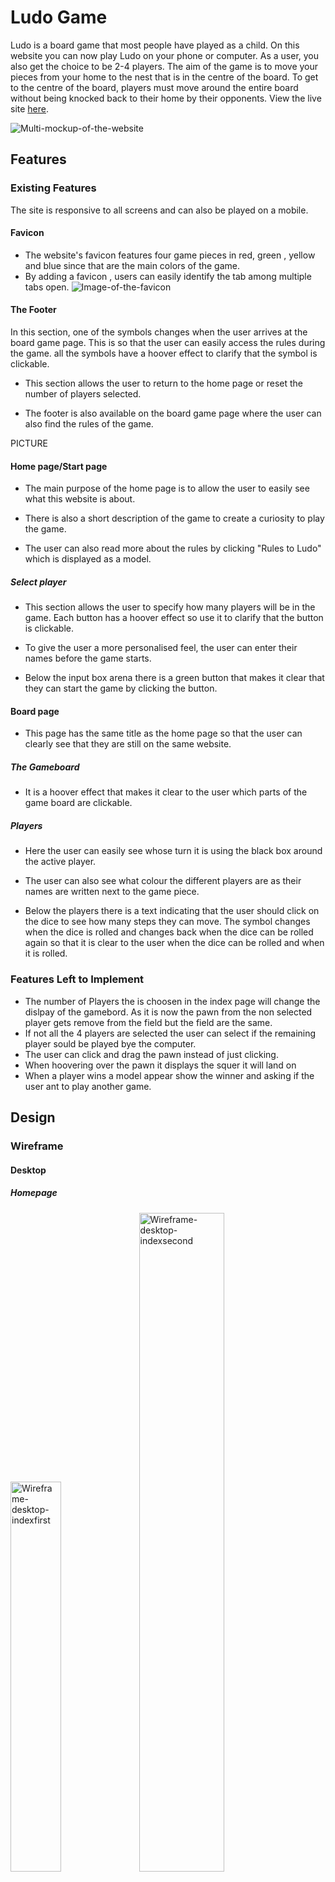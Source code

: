 # Ludo Game
Ludo is a board game that most people have played as a child. On this website you can now play Ludo on your phone or computer. As a user, you also get the choice to be 2-4 players. The aim of the game is to move your pieces from your home to the nest that is in the centre of the board. To get to the centre of the board, players must move around the entire board without being knocked back to their home by their opponents. View the live site [here](https://ko11e.github.io/Ludo-Game/).

![Multi-mockup-of-the-website](assets/readme/mulit-mockup-ludo-readme.webp)

## Features 
### Existing Features
The site is responsive to all screens and can also be played on a mobile.
#### Favicon
- The website's favicon features four game pieces in red, green , yellow and blue since that are the main colors of the game.
- By adding a favicon , users can easily identify the tab among multiple tabs open.
![Image-of-the-favicon](assets/readme/favicon.png)

#### The Footer
In this section, one of the symbols changes when the user arrives at the board game page. This is so that the user can easily access the rules during the game. all the symbols have a hoover effect to clarify that the symbol is clickable.
- This section allows the user to return to the home page or reset the number of players selected. 

- The footer is also available on the board game page where the user can also find the rules of the game.

PICTURE
#### Home page/Start page
- The main purpose of the home page is to allow the user to easily see what this website is about. 

- There is also a short description of the game to create a curiosity to play the game.

- The user can also read more about the rules by clicking "Rules to Ludo" which is displayed as a model.

##### Select player
- This section allows the user to specify how many players will be in the game. Each button has a hoover effect so use it to clarify that the button is clickable.

- To give the user a more personalised feel, the user can enter their names before the game starts. 

- Below the input box arena there is a green button that makes it clear that they can start the game by clicking the button.

#### Board page
- This page has the same title as the home page so that the user can clearly see that they are still on the same website.
##### The Gameboard
- It is a hoover effect that makes it clear to the user which parts of the game board are clickable.

##### Players
- Here the user can easily see whose turn it is using the black box around the active player. 

- The user can also see what colour the different players are as their names are written next to the game piece.

- Below the players there is a text indicating that the user should click on the dice to see how many steps they can move. The symbol changes when the dice is rolled and changes back when the dice can be rolled again so that it is clear to the user when the dice can be rolled and when it is rolled.

 

### Features Left to Implement
- The number of Players the is choosen in the index page will change the dislpay of the gamebord. As it is now the pawn from the non selected player gets remove from the field but the field are the same.
- If not all the 4 players are selected the user can select if the remaining player sould be played bye the computer.
- The user can click and drag the pawn instead of just clicking.
- When hoovering over the pawn it displays the squer it will land on
- When a player wins a model appear show the winner and asking if the user ant to play another game.

## Design
### Wireframe
#### Desktop
##### Homepage
<p>
<img src="assets/readme/Wireframe-desktop-start1.png" title="Wireframe-desktop-indexfirst" width= 40%>
<img src="assets/readme/Wireframe-desktop-start2.png" title="Wireframe-desktop-indexsecond" width= 52% >
</p>

##### Boardgame page
![wireframe-desktop-boardgame](assets/readme/Wireframe-desktop-board.png)

#### Mobile
##### Homepage
<p>
<img src="assets/readme/Wireframe-mobil-start1.png" title="Wireframe-mobile-indexfirst" width= 46%>
<img src="assets/readme/Wireframe-mobil-start2.png" title="Wireframe-mobile-indexsecond" width= 44% >
</p>

##### Boardgame page
![wireframe-mobile-boardgame](assets/readme/Wireframe-mobil-board.png)

### Color/Images
 The background on the home page is chosen so that the user can easily see what the game is. It is also designed to be clean, inviting and engaging.

Since Ludo is a classic game and is known for the distinctive colours red green yellow and blue. I have made the choice not to have other colours. However, I have designed the game pieces so that they are clear even for users who are colour blind. In the picture below you can see their different designs.
![Pawns design](assets/readme/Pawns.png)

## Technologies

- **HTML** <br>
 The structure of the Website was developed using HTML as the main language.
- **CSS** <br>
The website's styling was achieved through the use  CSS, which is located in an external file.
- **Javascript** <br>
The website was made interactive by using Javascript. 
- **Gitpod** <br>
The website was created by using Gitpod.
- **GitHub** <br>
The source code is hosted on GitHub and deployed using Git Pages.
- **Git** <br>
During the development of the website, Git was utilized to commit and push code.
- **Font Awesome** <br>
Icons from https://fontawesome.com/ are used as Home, restart and rulse icons in the footer.
- **Tinyjpg** <br>
Used https://tinyjpg.com/ to compress the size of the images.
- **[Favicon.io](https://favicon.io/favicon-converter/)** <br>
Favicon files were made at favicon.io
- **[balsamiq](https://balsamiq.com/wireframes/desktop/#)** <br>
Used balsamiq to create the wireframes.
- **[Photopea:](https://www.photopea.com/)** 
This was used creat the favicon and the pawns for the game.

## Testing
### Manual Test
In this section, the tests that have occurred will be explained. The first part explains what is expected to occur and how the test has been performed. The other part describes what happens under the test. 
#### Start page
##### Select the number of players
The start page of the game allows the user to choose the number of players, whether it's two, three, or four. Once the number of players is selected, the buttons should disappear and the corresponding number of input text-boxes should appear. Additionally, a new button should appear that signals the start of the game. This was tested by clicking on the three different buttons and seeing the response.
###### What occur
The website functioned as intended and did not display any error messages.

##### Name entered
When entering the name in the input text-boxes and clicking on "Start the game" the names should follow with to the boargame page. If a name isn't entered Player and the number of the player are entered as default. It was tested for two, three, and four players where all boxes were entered, where some and no boxes were filled.
###### What occur
The website functioned as intended and did not display any error messages. However, if the user enters a space that will be the entered name.

##### Game Rules
Testing the performers on the model that should appear when you click on "Rules for Ludo". When the user clicks on the button "Rules to Ludo" a model appears in the middle of the screen. This has been tested at different times both when buttons for the number of players are displayed and when the input boxes are displayed. 
###### What occur
The website functioned as intended and did not display any error messages.

#### Footer
The Font Awesome icons in the footer were tested to ensure that they each open the home/start page and have a hover effect with a black border around the icon. This has been tested at different times both when buttons for the number of players are displayed and when the input boxes are displayed. 
###### What occur
As expected, each item goes back to the home page when clicked, and the correct hover border appears when the user hovers over the icon.

#### Boardgame page
##### Rolling dice
To roll the die the user/users click on the dice icon that is placed under the text "Roll dice". When clicking on the dice a new dice will appear that chooses the number of steps the pawn can move. After a pawn has been selected and moved the dice will display the same icon as in the beginning. The dice should not change before a pawn has been selected except in the first round. This has been tested by clicking on the dice symbol at the beginning of the user's turn and after the die display the number of movements for the pawn.

##### Rolling dice in the first round
In the first round, all players have the opportunity to roll the die three times to get a one or a six. When the dice are rolled the numbers are displayed for 1.5 seconds and then change back to the icon that was in the beginning.

###### What occur
For both functions, the website functioned as expected and did not display any error message.

##### Movement on the first round
In the first round, all players have the opportunity to roll the die three times to get a one or a six. If a player receives a one or a six on the first or the second roll their turn is over and the next player will start their turn. When a player gets one or a six the code automatically moves the pawn with the number 1 the number shown on the die. The performance of this function has been tested with two, three, and four players.
###### What occur
The website functioned as intended and did not display any error messages or crashed.

##### Movement after the first round and a correct movement
After the die has been rolled the user can select the pawn that it what to move by clicking on the pawn on the board. When a pawn is selected the pawn will move the number of squares that are displayed on the die. The user should not be able to select its opponent's pawn. To test this performance a pawn on the field that is their own has been selected and tried to select the opponent's pawn as well.
###### What occur
The website functioned as intended and the selected pawn moved the number that was displayed on the die. When an opponent pawn was selected nothing happened which was expected. The website did not display any error messages or crashed.

##### Movement when a pawn is at home is selected
If the dice does show a one or a six the user is not able to move a pawn that is at the home. If a pawn is selected an alert message appears saying that the user is not able to select this pawn or any pawn that is in the home and is referred to select a pawn on the field. This alert message will appear every time you select a pawn in the home if you have pawns on the field. This was tested by repeatedly clicking on a pawn that was in the home even though a pawn was on the field. 
###### What occur
As expected the alert message appeared every time until the pawn on the field was selected. The website did not display any error messages or crashed.

##### Movement when all pawns are at the Homebase
If the dice doesn't show a one or a six the user is not able to move a pawn that is at the home. If all the pawns are at the home base the user needs to click one of the pawns and an alert message appears saying that this is the end of their turn because they are not able to move any of their pawns. After the user has clicked ok the turn is ended and the next player can roll the dice. This was tested by clicking on the pawns in the home base and on the opponent's pawns. When the user clicks on the opponent's pawn no alert message should appear.
###### What occur
The website functioned as intended and did not display any error messages.
![Image of an alert message](assets/readme/Screenshot-alert1.png)

##### Push an opponent pawn
When a user's pawn lands on the square that is already occupied by the opponent pawn is sent back to the opponent pawn to their home base. To test this several test games have been made with two, three, and four players. When a pawn is pushed it should appear on its homebaseplate as in the picture below.
###### What occur
The website functioned as intended and did not display any error messages.

##### Activplayer marker
On the website is a marker indicating what player has its turn. Every time a player's turn ends the marker is moved to the next player. At the end of the last player's turn, the marker is moved back to the first player. The performances of this have been tested by playing test games with two, three, and four players.
###### What occur
The website functioned as intended and did not display any error messages.

##### Pawn enters nest (Center of the board)
When a pawn enters the center of the field/nest the pawn disappears from the field. In the code, the pawn is also deleted from the pawns list and one is added til the value nests in the list. The performances of this have been tested by playing test games with two, three, and four players. Under the test games, the console logs the value of the nest and the pawnslist.
###### What occur
The website functioned as intended and did not display any error messages.
![Image of a pawn push another pawn](assets/readme/push-a-pawn-screenshot.webp)

##### Winner
when a user enters all its pawns into the center of the board an alert message appears saying that they are the winner of the game and a trophy icon appears next to the winner. After a user has won the rest of the players have one more turn. If it's not the last player that wins, this is a bug that has not been fixed. To test this test games have been played to see this function.
###### What occur
The website functioned as intended and did not display any error messages.

##### Footer
The Font Awesome icons in the footer were tested to ensure that they open the home/start page or display the rules for 
Ludo as a model. The icon also has a hover effect with a black border around the icon. This has been tested at different times as in the beginning, the end, and the middle of the game. The home icon should return the user to the index.html and this will end the game. The clipboard displays the rules 
###### What occur
As expected, each item goes back to the home page when clicked, and the correct hover border appears when the user hovers over the icon.

### Accessibility
[Wave Accessibility](https://wave.webaim.org/) tool was used throughout development and for final testing of the deployed website to check for any aid accessibility testing.

Testing was focused to ensure the following criteria were met:

- All forms have associated labels or aria-labels so that this is read out on a screen reader to users who tab to form inputs
- Color contrasts meet a minimum ratio as specified in [WCAG 2.1 Contrast Guidelines](https://www.w3.org/WAI/WCAG21/Understanding/contrast-minimum.html)
- Heading levels are not missed or skipped to ensure the importance of content is relayed correctly to the end user
- All content is contained within landmarks to ensure ease of use for assistive technology, allowing the user to navigate by page regions
- All not textual content had alternative text or titles so descriptions are read out to screen readers
- HTML page lang attribute has been set
- Aria properties have been implemented correctly
- WCAG 2.1 Coding best practices being followed

### Validator Testing 
#### HTML 
No errors were returned when passing through the official W3C validator, se result below.
- Home/Start page 
  ![Resulte W3C validation home page](assets/readme/Validation-W3C-homepage.png)
- Boardgame page 
  ![Resualte W3C validation boardgame page](assets/readme/Validation-W3C-boardgame.png)
  
#### CSS <br>
No errors were found when passing through the official [(Jigsaw) validator]
  - CSS style file result 
  ![CCS-test](assets/readme/CSStest.png)

#### [JSHint Validation](https://jshint.com/) 
##### script.js
  ![Result-for-script](assets/readme/Validation-JSHint-script.webp)
  
##### script_board.js
  ![Result-for-script_board](assets/readme/Validation-JSHint-board.webp)

### Lighthouse testing
#### Starting page
##### Desktop
![Lighthousetest desktop startpage](assets/readme/lighthouse-start-desktop.png)
##### Mobile
![Lighthousetest mobile startpage](assets/readme/Lighthouse-start-mobile.png)
#### Boardgame page
##### Desktop
![Lighthousetest desktop boardgamepage](assets/readme/lighthouse-board-desktop.png)
##### Mobile
![Lighthousetest mobile boardgamepage](assets/readme/lighthouse-board-mobile.png)

### Fixed Bugs
- when rolling a 6 the second roll wantn´t a 6 the player was able to select a pawn but it didnt move.
- when you roll two 6 after eachother the second time the selected moved 12 steps insted of 6.
- when a player had all is pawn in the nest the game didnt end.
- When a player last pawn enter the nest on a 6 the cod got stuck on the next line.

### Unfixed Bugs
- The user are able to push there own pawn of the field and back to the homebase.
- If any palyer but the last player is the winner the rest of the players still have one more turn. But if the winner is the last player the game ends.


## Deployment
The project was published on GitHub Pages by following these steps.
  1. Log in to GitHub and locate the [Repository](https://github.com/Ko11e/Ludo-Game.git)
  2. Click on "Settings", located at the end of the menu at the top of the page.
  3. Click on "Page", located in the middle of the menu on the left side.
  4. Under "Branch", click the drop-down called "None" and select "Main".
  5. Click "Save" and refresh the page.
  6. The link to the publish site will shown at the top of the page.

The live link can be found [here](https://ko11e.github.io/Ludo-Game/) 
 

## Credits 
- **Love math (Code Institute)**<br>
The first function in the Love math is taken to the first function to the start page. However, the code has been modified to fit this project.

- **[Atomic object](https://spin.atomicobject.com/css-responsive-square/)**<br>
To make the board game field and have it responsive-without the squers being disformed. The code found at the atomic object was used.

- **[Stockoverflow](https://stackoverflow.com/) and [W3schools](https://www.w3schools.com/)** <br>
The bugs that appear under the project were solved using Stockoverflow and W3schools.


### Content 
- The text for the rules is taken from the website [Yellow mountain imports](https://www.ymimports.com/).

### Media
 - The image for the background for the start page is taken from [Pexels](https://www.pexels.com/) 

### Acknowledgements 
- My family always listens to all my ideas and gives my feedback.
